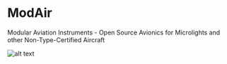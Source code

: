 # ModAir
Modular Aviation Instruments - Open Source Avionics for Microlights and other Non-Type-Certified Aircraft

![alt text](https://github.com/rbroich/modair/raw/master/design/system_overview.png "System Overview")
